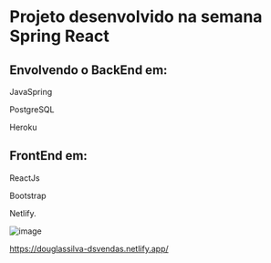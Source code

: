 # Projeto desenvolvido na semana Spring React

## Envolvendo o BackEnd em:

JavaSpring

PostgreSQL

Heroku

## FrontEnd em:

ReactJs

Bootstrap

Netlify.

![image](https://user-images.githubusercontent.com/74723511/117496148-010e7780-af4d-11eb-8cdd-5822597ac82a.png)


https://douglassilva-dsvendas.netlify.app/
